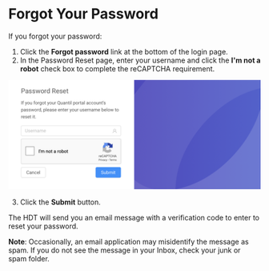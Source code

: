 # Forgot Your Password

If you forgot your password:

1. Click the **Forgot password** link at the bottom of the login page.
2. In the Password Reset page, enter your username and click the **I'm not a robot** check box to complete the reCAPTCHA requirement.

![null](</docs/resources/images/accessing-portal/password-reset.png>)

3. Click the **Submit** button.

The HDT will send you an email message with a verification code to enter to reset your password.

**Note**: Occasionally, an email application may misidentify the message as spam. If you do not see the message in your Inbox, check your junk or spam folder.

